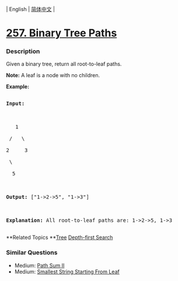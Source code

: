 | English | [简体中文](README.md) |

# [257. Binary Tree Paths](https://leetcode-cn.com/problems/binary-tree-paths)
 ### Description
<p>Given a binary tree, return all root-to-leaf paths.</p>

<p><strong>Note:</strong>&nbsp;A leaf is a node with no children.</p>

<p><strong>Example:</strong></p>

<pre>
<strong>Input:</strong>

   1
 /   \
2     3
 \
  5

<strong>Output:</strong> [&quot;1-&gt;2-&gt;5&quot;, &quot;1-&gt;3&quot;]

<strong>Explanation:</strong> All root-to-leaf paths are: 1-&gt;2-&gt;5, 1-&gt;3
</pre>
**Related Topics	**[Tree](https://leetcode-cn.com/tag/tree) [Depth-first Search](https://leetcode-cn.com/tag/depth-first-search) 

### Similar Questions
 - Medium:	[Path Sum II](https://leetcode-cn.com/problems/path-sum-ii) 
 - Medium:	[Smallest String Starting From Leaf](https://leetcode-cn.com/problems/smallest-string-starting-from-leaf) 
